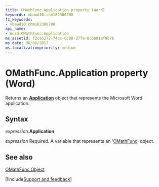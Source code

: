 ```yaml
---
title: OMathFunc.Application property (Word)
keywords: vbawd10.chm182386788
f1_keywords:
- vbawd10.chm182386788
api_name:
- Word.OMathFunc.Application
ms.assetid: f2ce5272-74cc-6c08-27fe-0c6b91ef0b7b
ms.date: 06/08/2017
ms.localizationpriority: medium
---
```



# OMathFunc.Application property (Word)

Returns an **[Application](Word.Application.md)** object that represents the Microsoft Word application.


## Syntax

_expression_.**Application**

_expression_ Required. A variable that represents an '[OMathFunc](Word.OMathFunc.md)' object.


## See also


[OMathFunc Object](Word.OMathFunc.md)

[!include[Support and feedback](~/includes/feedback-boilerplate.md)]